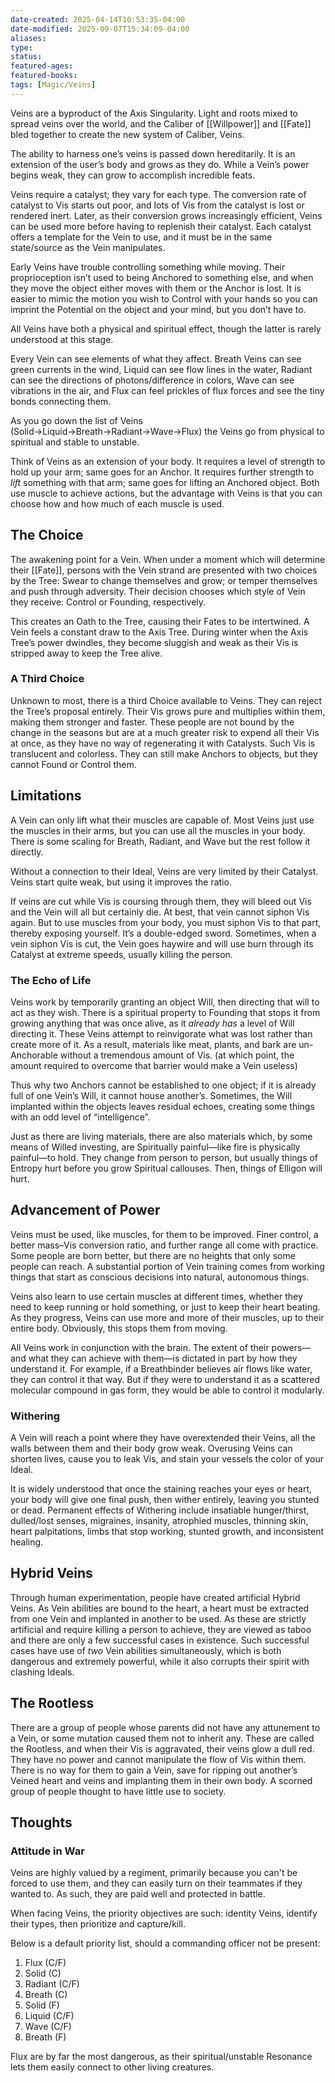```yaml
---
date-created: 2025-04-14T10:53:35-04:00
date-modified: 2025-09-07T15:34:09-04:00
aliases: 
type: 
status: 
featured-ages: 
featured-books: 
tags: [Magic/Veins]
---
```

Veins are a byproduct of the Axis Singularity. Light and roots mixed to spread veins over the world, and the Caliber of [[Willpower]] and [[Fate]] bled together to create the new system of Caliber, Veins.

The ability to harness one’s veins is passed down hereditarily. It is an extension of the user’s body and grows as they do. While a Vein’s power begins weak, they can grow to accomplish incredible feats.

Veins require a catalyst; they vary for each type. The conversion rate of catalyst to Vis starts out poor, and lots of Vis from the catalyst is lost or rendered inert. Later, as their conversion grows increasingly efficient, Veins can be used more before having to replenish their catalyst. Each catalyst offers a template for the Vein to use, and it must be in the same state/source as the Vein manipulates.

Early Veins have trouble controlling something while moving. Their proprioception isn’t used to being Anchored to something else, and when they move the object either moves with them or the Anchor is lost. It is easier to mimic the motion you wish to Control with your hands so you can imprint the Potential on the object and your mind, but you don’t have to.

All Veins have both a physical and spiritual effect, though the latter is rarely understood at this stage.

Every Vein can see elements of what they affect. Breath Veins can see green currents in the wind, Liquid can see flow lines in the water, Radiant can see the directions of photons/difference in colors, Wave can see vibrations in the air, and Flux can feel prickles of flux forces and see the tiny bonds connecting them.

As you go down the list of Veins (Solid→Liquid→Breath→Radiant→Wave→Flux) the Veins go from physical to spiritual and stable to unstable.

Think of Veins as an extension of your body. It requires a level of strength to hold up your arm; same goes for an Anchor. It requires further strength to *lift* something with that arm; same goes for lifting an Anchored object. Both use muscle to achieve actions, but the advantage with Veins is that you can choose how and how much of each muscle is used.
## The Choice
The awakening point for a Vein. When under a moment which will determine their [[Fate]], persons with the Vein strand are presented with two choices by the Tree: Swear to change themselves and grow; or temper themselves and push through adversity. Their decision chooses which style of Vein they receive: Control or Founding, respectively.

This creates an Oath to the Tree, causing their Fates to be intertwined. A Vein feels a constant draw to the Axis Tree. During winter when the Axis Tree’s power dwindles, they become sluggish and weak as their Vis is stripped away to keep the Tree alive.
### A Third Choice
Unknown to most, there is a third Choice available to Veins. They can reject the Tree’s proposal entirely. Their Vis grows pure and multiplies within them, making them stronger and faster. These people are not bound by the change in the seasons but are at a much greater risk to expend all their Vis at once, as they have no way of regenerating it with Catalysts. Such Vis is translucent and colorless. They can still make Anchors to objects, but they cannot Found or Control them.
## Limitations
A Vein can only lift what their muscles are capable of. Most Veins just use the muscles in their arms, but you can use all the muscles in your body. There is some scaling for Breath, Radiant, and Wave but the rest follow it directly.

Without a connection to their Ideal, Veins are very limited by their Catalyst. Veins start quite weak, but using it improves the ratio.

If veins are cut while Vis is coursing through them, they will bleed out Vis and the Vein will all but certainly die. At best, that vein cannot siphon Vis again. But to use muscles from your body, you must siphon Vis to that part, thereby exposing yourself. It’s a double-edged sword. Sometimes, when a vein siphon Vis is cut, the Vein goes haywire and will use burn through its Catalyst at extreme speeds, usually killing the person.
### The Echo of Life
Veins work by temporarily granting an object Will, then directing that will to act as they wish. There is a spiritual property to Founding that stops it from growing anything that was once alive, as it _already has_ a level of Will directing it. These Veins attempt to reinvigorate what was lost rather than create more of it. As a result, materials like meat, plants, and bark are un-Anchorable without a tremendous amount of Vis. (at which point, the amount required to overcome that barrier would make a Vein useless)

Thus why two Anchors cannot be established to one object; if it is already full of one Vein’s Will, it cannot house another’s. Sometimes, the Will implanted within the objects leaves residual echoes, creating some things with an odd level of “intelligence”.

Just as there are living materials, there are also materials which, by some means of Willed investing, are Spiritually painful—like fire is physically painful—to hold. They change from person to person, but usually things of Entropy hurt before you grow Spiritual callouses. Then, things of Elligon will hurt.
## Advancement of Power
Veins must be used, like muscles, for them to be improved. Finer control, a better mass–Vis conversion ratio, and further range all come with practice. Some people are born better, but there are no heights that only some people can reach. A substantial portion of Vein training comes from working things that start as conscious decisions into natural, autonomous things.

Veins also learn to use certain muscles at different times, whether they need to keep running or hold something, or just to keep their heart beating. As they progress, Veins can use more and more of their muscles, up to their entire body. Obviously, this stops them from moving.

All Veins work in conjunction with the brain. The extent of their powers—and what they can achieve with them—is dictated in part by how they understand it. For example, if a Breathbinder believes air flows like water, they can control it that way. But if they were to understand it as a scattered molecular compound in gas form, they would be able to control it modularly.
### Withering
A Vein will reach a point where they have overextended their Veins, all the walls between them and their body grow weak. Overusing Veins can shorten lives, cause you to leak Vis, and stain your vessels the color of your Ideal.

It is widely understood that once the staining reaches your eyes or heart, your body will give one final push, then wither entirely, leaving you stunted or dead. Permanent effects of Withering include insatiable hunger/thirst, dulled/lost senses, migraines, insanity, atrophied muscles, thinning skin, heart palpitations, limbs that stop working, stunted growth, and inconsistent healing.
## Hybrid Veins
Through human experimentation, people have created artificial Hybrid Veins. As Vein abilities are bound to the heart, a heart must be extracted from one Vein and implanted in another to be used. As these are strictly artificial and require killing a person to achieve, they are viewed as taboo and there are only a few successful cases in existence. Such successful cases have use of _two_ Vein abilities simultaneously, which is both dangerous and extremely powerful, while it also corrupts their spirit with clashing Ideals.
## The Rootless
There are a group of people whose parents did not have any attunement to a Vein, or some mutation caused them not to inherit any. These are called the Rootless, and when their Vis is aggravated, their veins glow a dull red. They have no power and cannot manipulate the flow of Vis within them. There is no way for them to gain a Vein, save for ripping out another’s Veined heart and veins and implanting them in their own body. A scorned group of people thought to have little use to society.
## Thoughts
### Attitude in War
Veins are highly valued by a regiment, primarily because you can't be forced to use them, and they can easily turn on their teammates if they wanted to. As such, they are paid well and protected in battle.

When facing Veins, the priority objectives are such: identity Veins, identify their types, then prioritize and capture/kill.

Below is a default priority list, should a commanding officer not be present:
1. Flux (C/F)
2. Solid (C)
3. Radiant (C/F)
4. Breath (C)
5. Solid (F)
6. Liquid (C/F)
7. Wave (C/F)
8. Breath (F)

Flux are by far the most dangerous, as their spiritual/unstable Resonance lets them easily connect to other living creatures.
